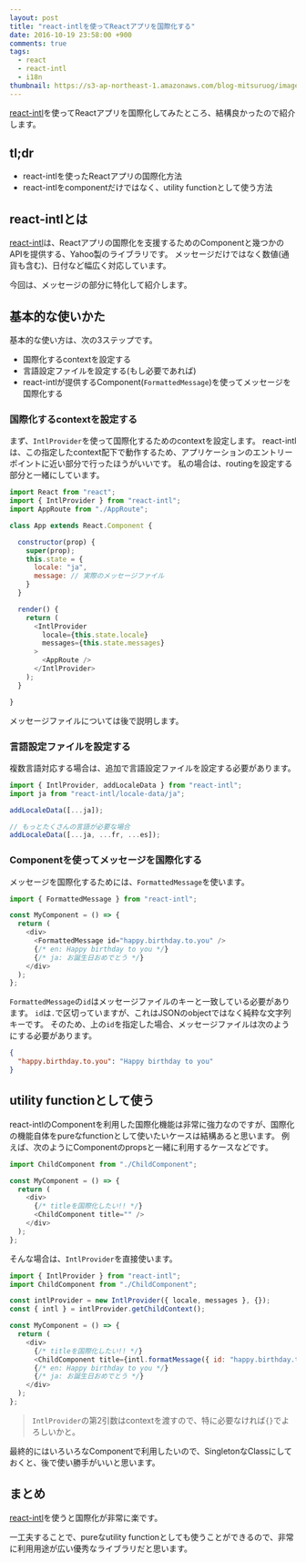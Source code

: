 ```yaml
---
layout: post
title: "react-intlを使ってReactアプリを国際化する"
date: 2016-10-19 23:58:00 +900
comments: true
tags:
  - react
  - react-intl
  - i18n
thumbnail: https://s3-ap-northeast-1.amazonaws.com/blog-mitsuruog/images/2016/localization.png
---
```

[react-intl](https://github.com/yahoo/react-intl)を使ってReactアプリを国際化してみたところ、結構良かったので紹介します。

<!-- more -->

## tl;dr

- react-intlを使ったReactアプリの国際化方法
- react-intlをcomponentだけではなく、utility functionとして使う方法

## react-intlとは

[react-intl](https://github.com/yahoo/react-intl)は、Reactアプリの国際化を支援するためのComponentと幾つかのAPIを提供する、Yahoo製のライブラリです。
メッセージだけではなく数値(通貨も含む)、日付など幅広く対応しています。

今回は、メッセージの部分に特化して紹介します。

## 基本的な使いかた

基本的な使い方は、次の3ステップです。

- 国際化するcontextを設定する
- 言語設定ファイルを設定する(もし必要であれば)
- react-intlが提供するComponent(`FormattedMessage`)を使ってメッセージを国際化する

### 国際化するcontextを設定する

まず、`IntlProvider`を使って国際化するためのcontextを設定します。
react-intlは、この指定したcontext配下で動作するため、アプリケーションのエントリーポイントに近い部分で行ったほうがいいです。
私の場合は、routingを設定する部分と一緒にしています。

```js
import React from "react";
import { IntlProvider } from "react-intl";
import AppRoute from "./AppRoute";

class App extends React.Component {

  constructor(prop) {
    super(prop);
    this.state = {
      locale: "ja",
      message: // 実際のメッセージファイル
    }
  }

  render() {
    return (
      <IntlProvider
        locale={this.state.locale}
        messages={this.state.messages}
      >
        <AppRoute />
      </IntlProvider>
    );
  }

}
```

メッセージファイルについては後で説明します。

### 言語設定ファイルを設定する

複数言語対応する場合は、追加で言語設定ファイルを設定する必要があります。

```js
import { IntlProvider, addLocaleData } from "react-intl";
import ja from "react-intl/locale-data/ja";

addLocaleData([...ja]);

// もっとたくさんの言語が必要な場合
addLocaleData([...ja, ...fr, ...es]);
```

### Componentを使ってメッセージを国際化する

メッセージを国際化するためには、`FormattedMessage`を使います。

```js
import { FormattedMessage } from "react-intl";

const MyComponent = () => {
  return (
    <div>
      <FormattedMessage id="happy.birthday.to.you" />
      {/* en: Happy birthday to you */}
      {/* ja: お誕生日おめでとう */}
    </div>
  );
};
```

`FormattedMessage`の`id`はメッセージファイルのキーと一致している必要があります。
`id`は`.`で区切っていますが、これはJSONのobjectではなく純粋な文字列キーです。
そのため、上の`id`を指定した場合、メッセージファイルは次のようにする必要があります。

```json
{
  "happy.birthday.to.you": "Happy birthday to you"
}
```

## utility functionとして使う

react-intlのComponentを利用した国際化機能は非常に強力なのですが、国際化の機能自体をpureなfunctionとして使いたいケースは結構あると思います。
例えば、次のようにComponentのpropsと一緒に利用するケースなどです。

```js
import ChildComponent from "./ChildComponent";

const MyComponent = () => {
  return (
    <div>
      {/* titleを国際化したい!! */}
      <ChildComponent title="" />
    </div>
  );
};
```

そんな場合は、`IntlProvider`を直接使います。

```js
import { IntlProvider } from "react-intl";
import ChildComponent from "./ChildComponent";

const intlProvider = new IntlProvider({ locale, messages }, {});
const { intl } = intlProvider.getChildContext();

const MyComponent = () => {
  return (
    <div>
      {/* titleを国際化したい!! */}
      <ChildComponent title={intl.formatMessage({ id: "happy.birthday.to.you" })} />
      {/* en: Happy birthday to you */}
      {/* ja: お誕生日おめでとう */}
    </div>
  );
};
```

> `IntlProvider`の第2引数はcontextを渡すので、特に必要なければ`{}`でよろしいかと。

最終的にはいろいろなComponentで利用したいので、SingletonなClassにしておくと、後で使い勝手がいいと思います。

## まとめ

[react-intl](https://github.com/yahoo/react-intl)を使うと国際化が非常に楽です。

一工夫することで、pureなutility functionとしても使うことができるので、非常に利用用途が広い優秀なライブラリだと思います。
